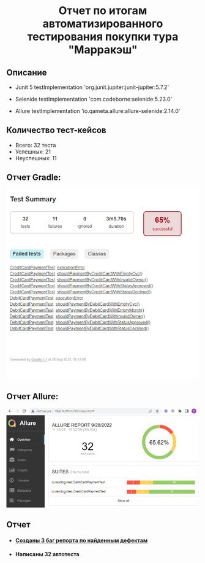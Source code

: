 <h1 align="center">Отчет по итогам автоматизированного тестирования покупки тура "Марракэш"</h1>

## Oписание
* Junit 5
 testImplementation 'org.junit.jupiter:junit-jupiter:5.7.2'
 
* Selenide
testImplementation 'com.codeborne:selenide:5.23.0'

* Allure
testImplementation 'io.qameta.allure:allure-selenide:2.14.0'

## Количество тест-кейсов
* Всего: 32 теста
* Успешных: 21
* Неуспешных: 11


## Отчет Gradle:
![Image text](https://github.com/vika-tuktasheva/diplom/blob/main/docs/generalresult.png)
## Отчет Allure:
![Image text](https://github.com/vika-tuktasheva/diplom/blob/main/docs/allure.png)


## Отчет
* #### [Созданы 3 баг репорта по найденным дефектам](https://github.com/vika-tuktasheva/diplom/issues)
* #### Написаны 32 автотеста
